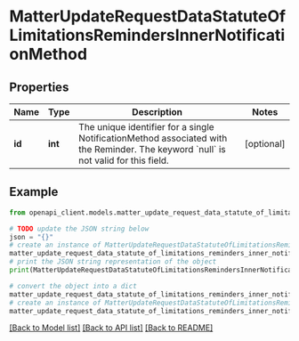 # MatterUpdateRequestDataStatuteOfLimitationsRemindersInnerNotificationMethod


## Properties

Name | Type | Description | Notes
------------ | ------------- | ------------- | -------------
**id** | **int** | The unique identifier for a single NotificationMethod associated with the Reminder. The keyword &#x60;null&#x60; is not valid for this field. | [optional] 

## Example

```python
from openapi_client.models.matter_update_request_data_statute_of_limitations_reminders_inner_notification_method import MatterUpdateRequestDataStatuteOfLimitationsRemindersInnerNotificationMethod

# TODO update the JSON string below
json = "{}"
# create an instance of MatterUpdateRequestDataStatuteOfLimitationsRemindersInnerNotificationMethod from a JSON string
matter_update_request_data_statute_of_limitations_reminders_inner_notification_method_instance = MatterUpdateRequestDataStatuteOfLimitationsRemindersInnerNotificationMethod.from_json(json)
# print the JSON string representation of the object
print(MatterUpdateRequestDataStatuteOfLimitationsRemindersInnerNotificationMethod.to_json())

# convert the object into a dict
matter_update_request_data_statute_of_limitations_reminders_inner_notification_method_dict = matter_update_request_data_statute_of_limitations_reminders_inner_notification_method_instance.to_dict()
# create an instance of MatterUpdateRequestDataStatuteOfLimitationsRemindersInnerNotificationMethod from a dict
matter_update_request_data_statute_of_limitations_reminders_inner_notification_method_from_dict = MatterUpdateRequestDataStatuteOfLimitationsRemindersInnerNotificationMethod.from_dict(matter_update_request_data_statute_of_limitations_reminders_inner_notification_method_dict)
```
[[Back to Model list]](../README.md#documentation-for-models) [[Back to API list]](../README.md#documentation-for-api-endpoints) [[Back to README]](../README.md)


